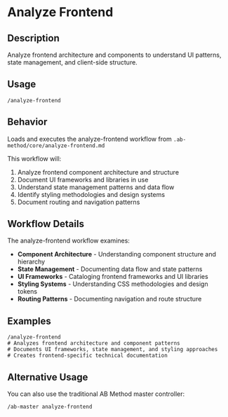 # Analyze Frontend

## Description

Analyze frontend architecture and components to understand UI patterns, state management, and client-side structure.

## Usage

```
/analyze-frontend
```

## Behavior

Loads and executes the analyze-frontend workflow from `.ab-method/core/analyze-frontend.md`

This workflow will:

1. Analyze frontend component architecture and structure
2. Document UI frameworks and libraries in use
3. Understand state management patterns and data flow
4. Identify styling methodologies and design systems
5. Document routing and navigation patterns

## Workflow Details

The analyze-frontend workflow examines:

- **Component Architecture** - Understanding component structure and hierarchy
- **State Management** - Documenting data flow and state patterns
- **UI Frameworks** - Cataloging frontend frameworks and UI libraries
- **Styling Systems** - Understanding CSS methodologies and design tokens
- **Routing Patterns** - Documenting navigation and route structure

## Examples

```
/analyze-frontend
# Analyzes frontend architecture and component patterns
# Documents UI frameworks, state management, and styling approaches
# Creates frontend-specific technical documentation
```

## Alternative Usage

You can also use the traditional AB Method master controller:

```
/ab-master analyze-frontend
```
